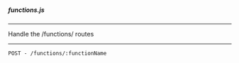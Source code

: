 ##### functions.js

---

Handle the /functions/ routes

---

```
POST - /functions/:functionName
```